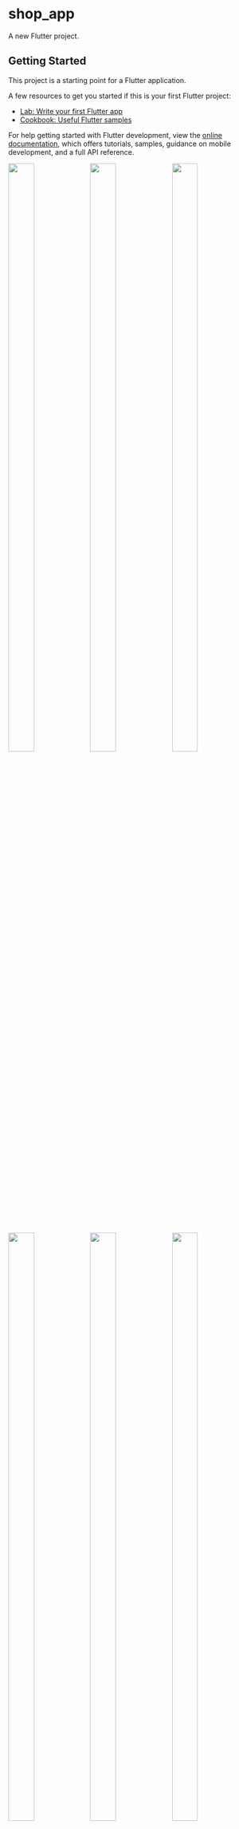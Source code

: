 # shop_app

A new Flutter project.

## Getting Started

This project is a starting point for a Flutter application.

A few resources to get you started if this is your first Flutter project:

- [Lab: Write your first Flutter app](https://docs.flutter.dev/get-started/codelab)
- [Cookbook: Useful Flutter samples](https://docs.flutter.dev/cookbook)

For help getting started with Flutter development, view the
[online documentation](https://docs.flutter.dev/), which offers tutorials,
samples, guidance on mobile development, and a full API reference.


<a href="Screenshot_2022-10-08-14-55-45-87_558bf60659145e014b50b35154246f6f"><img src="https://user-images.githubusercontent.com/94074275/194708775-a9fd71cd-6f74-4f3f-9b92-184e147d05cc.jpg" align="left" height="55%" width="32%" ></a>

<a href="Screenshot_2022-10-08-14-54-07-98_558bf60659145e014b50b35154246f6f"><img src="https://user-images.githubusercontent.com/94074275/194708878-07d5de57-a7dd-4569-89b2-87cb9107c385.jpg" align="left" height="55%" width="32%" ></a>

<a href="Screenshot_2022-10-08-14-54-07-98_558bf60659145e014b50b35154246f6f"><img src="https://user-images.githubusercontent.com/94074275/194708919-41a29fb5-4cf9-438c-b3b3-e35a5603c60c.jpg" align="left" height="55%" width="32%" ></a>

<a href="Screenshot_2022-10-08-13-43-59-34_558bf60659145e014b50b35154246f6f"><img src="https://user-images.githubusercontent.com/94074275/194710586-a57e49a5-dd35-4a31-bf7a-800dcd055042.jpg" align="left" height="55%" width="32%" ></a>

<a href="Screenshot_2022-10-08-13-44-34-01_558bf60659145e014b50b35154246f6f"><img src="https://user-images.githubusercontent.com/94074275/194711274-7ad5d912-f76e-439f-9903-734852257156.jpg" align="left" height="55%" width="32%" ></a>

<a href="Screenshot_2022-10-08-13-45-21-95_558bf60659145e014b50b35154246f6f"><img src="https://user-images.githubusercontent.com/94074275/194710694-4e5e953e-3314-4c5b-8aea-f6de5da6c5de.jpg" align="left" height="55%" width="32%" ></a>

<a href="Screenshot_2022-10-08-13-45-30-18_558bf60659145e014b50b35154246f6f"><img src="https://user-images.githubusercontent.com/94074275/194710744-544c78c1-33bd-40c9-becd-acc6a8928af3.jpg" align="left" height="55%" width="32%" ></a>
